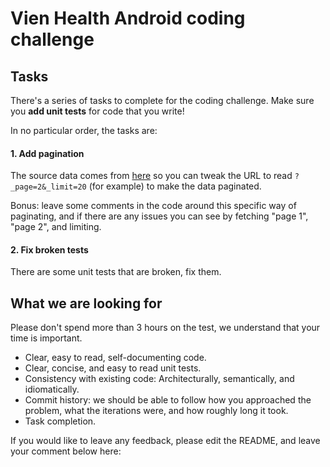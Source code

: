 # Vien Health Android coding challenge

## Tasks

There's a series of tasks to complete for the coding challenge.
Make sure you **add unit tests** for code that you write!
 
In no particular order, the tasks are:

#### 1. Add pagination
The source data comes from [here](https://jsonplaceholder.typicode.com/posts) so you can tweak the URL to read `?_page=2&_limit=20` (for example) to make the data paginated.

Bonus: leave some comments in the code around this specific way of paginating, and if there are any issues you can see by fetching "page 1", "page 2", and limiting.

#### 2. Fix broken tests
There are some unit tests that are broken, fix them.


## What we are looking for

Please don't spend more than 3 hours on the test, we understand that your time is important.

- Clear, easy to read, self-documenting code.
- Clear, concise, and easy to read unit tests.
- Consistency with existing code: Architecturally, semantically, and idiomatically.
- Commit history: we should be able to follow how you approached the problem, what the iterations were, and how roughly long it took.
- Task completion.

If you would like to leave any feedback, please edit the README, and leave your comment below here:

